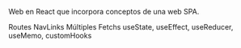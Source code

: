 Web en React que incorpora conceptos de una web SPA.

Routes
NavLinks
Múltiples Fetchs
useState, useEffect, useReducer, useMemo, customHooks
